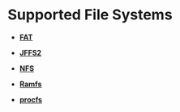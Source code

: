 # Supported File Systems

-   **[FAT](kernel-small-bundles-fs-support-fat.md)**  

-   **[JFFS2](kernel-small-bundles-fs-support-jffs2.md)**  

-   **[NFS](kernel-small-bundles-fs-support-nfs.md)**  

-   **[Ramfs](kernel-small-bundles-fs-support-ramfs.md)**  

-   **[procfs](kernel-small-bundles-fs-support-procfs.md)**  


